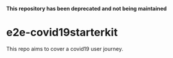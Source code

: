 **This repository has been deprecated and not being maintained**

# e2e-covid19starterkit
This repo aims to cover a covid19 user journey.
